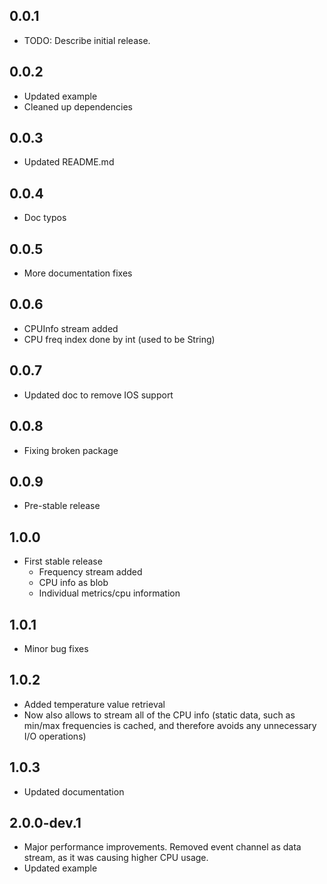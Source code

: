 ## 0.0.1

* TODO: Describe initial release.

## 0.0.2

* Updated example
* Cleaned up dependencies

## 0.0.3

* Updated README.md

## 0.0.4

* Doc typos

## 0.0.5

* More documentation fixes

## 0.0.6

* CPUInfo stream added
* CPU freq index done by int (used to be String)

## 0.0.7

* Updated doc to remove IOS support

## 0.0.8
* Fixing broken package

## 0.0.9
* Pre-stable release

## 1.0.0
* First stable release
    - Frequency stream added
    - CPU info as blob
    - Individual metrics/cpu information 

## 1.0.1
* Minor bug fixes

## 1.0.2
* Added temperature value retrieval
* Now also allows to stream all of the CPU info (static data, such as min/max frequencies is cached, and therefore avoids any unnecessary I/O operations)

## 1.0.3
* Updated documentation

## 2.0.0-dev.1
* Major performance improvements. Removed event channel as data stream, as it was causing higher CPU usage.
* Updated example
 